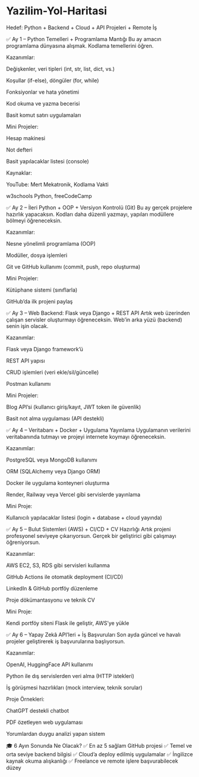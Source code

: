 # Yazilim-Yol-Haritasi
Hedef: Python + Backend + Cloud + API Projeleri + Remote İş



✅ Ay 1 – Python Temelleri + Programlama Mantığı
Bu ay amacın programlama dünyasına alışmak. Kodlama temellerini öğren.

Kazanımlar:

Değişkenler, veri tipleri (int, str, list, dict, vs.)

Koşullar (if-else), döngüler (for, while)

Fonksiyonlar ve hata yönetimi

Kod okuma ve yazma becerisi

Basit komut satırı uygulamaları

Mini Projeler:

Hesap makinesi

Not defteri

Basit yapılacaklar listesi (console)

Kaynaklar:

YouTube: Mert Mekatronik, Kodlama Vakti

w3schools Python, freeCodeCamp

✅ Ay 2 – İleri Python + OOP + Versiyon Kontrolü (Git)
Bu ay gerçek projelere hazırlık yapacaksın. Kodları daha düzenli yazmayı, yapıları modüllere bölmeyi öğreneceksin.

Kazanımlar:

Nesne yönelimli programlama (OOP)

Modüller, dosya işlemleri

Git ve GitHub kullanımı (commit, push, repo oluşturma)

Mini Projeler:

Kütüphane sistemi (sınıflarla)

GitHub’da ilk projeni paylaş

✅ Ay 3 – Web Backend: Flask veya Django + REST API
Artık web üzerinden çalışan servisler oluşturmayı öğreneceksin. Web’in arka yüzü (backend) senin işin olacak.

Kazanımlar:

Flask veya Django framework’ü

REST API yapısı

CRUD işlemleri (veri ekle/sil/güncelle)

Postman kullanımı

Mini Projeler:

Blog API’si (kullanıcı giriş/kayıt, JWT token ile güvenlik)

Basit not alma uygulaması (API destekli)

✅ Ay 4 – Veritabanı + Docker + Uygulama Yayınlama
Uygulamanın verilerini veritabanında tutmayı ve projeyi internete koymayı öğreneceksin.

Kazanımlar:

PostgreSQL veya MongoDB kullanımı

ORM (SQLAlchemy veya Django ORM)

Docker ile uygulama konteyneri oluşturma

Render, Railway veya Vercel gibi servislerde yayınlama

Mini Proje:

Kullanıcılı yapılacaklar listesi (login + database + cloud yayında)

✅ Ay 5 – Bulut Sistemleri (AWS) + CI/CD + CV Hazırlığı
Artık projeni profesyonel seviyeye çıkarıyorsun. Gerçek bir geliştirici gibi çalışmayı öğreniyorsun.

Kazanımlar:

AWS EC2, S3, RDS gibi servisleri kullanma

GitHub Actions ile otomatik deployment (CI/CD)

LinkedIn & GitHub portföy düzenleme

Proje dökümantasyonu ve teknik CV

Mini Proje:

Kendi portföy siteni Flask ile geliştir, AWS’ye yükle

✅ Ay 6 – Yapay Zekâ API’leri + İş Başvuruları
Son ayda güncel ve havalı projeler geliştirerek iş başvurularına başlıyorsun.

Kazanımlar:

OpenAI, HuggingFace API kullanımı

Python ile dış servislerden veri alma (HTTP istekleri)

İş görüşmesi hazırlıkları (mock interview, teknik sorular)

Proje Örnekleri:

ChatGPT destekli chatbot

PDF özetleyen web uygulaması

Yorumlardan duygu analizi yapan sistem

🎓 6 Ayın Sonunda Ne Olacak?
✅ En az 5 sağlam GitHub projesi
✅ Temel ve orta seviye backend bilgisi
✅ Cloud’a deploy edilmiş uygulamalar
✅ İngilizce kaynak okuma alışkanlığı
✅ Freelance ve remote işlere başvurabilecek düzey

